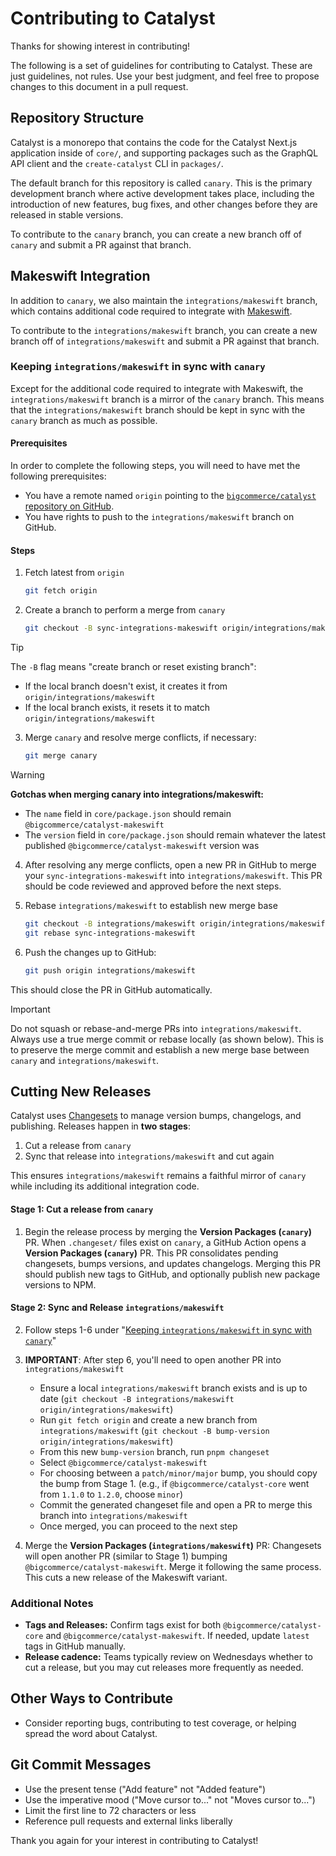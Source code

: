 # Contributing to Catalyst

Thanks for showing interest in contributing!

The following is a set of guidelines for contributing to Catalyst. These are just guidelines, not rules. Use your best judgment, and feel free to propose changes to this document in a pull request.

## Repository Structure

Catalyst is a monorepo that contains the code for the Catalyst Next.js application inside of `core/`, and supporting packages such as the GraphQL API client and the `create-catalyst` CLI in `packages/`.

The default branch for this repository is called `canary`. This is the primary development branch where active development takes place, including the introduction of new features, bug fixes, and other changes before they are released in stable versions.

To contribute to the `canary` branch, you can create a new branch off of `canary` and submit a PR against that branch.

## Makeswift Integration

In addition to `canary`, we also maintain the `integrations/makeswift` branch, which contains additional code required to integrate with [Makeswift](https://www.makeswift.com).

To contribute to the `integrations/makeswift` branch, you can create a new branch off of `integrations/makeswift` and submit a PR against that branch.

### Keeping `integrations/makeswift` in sync with `canary`

Except for the additional code required to integrate with Makeswift, the `integrations/makeswift` branch is a mirror of the `canary` branch. This means that the `integrations/makeswift` branch should be kept in sync with the `canary` branch as much as possible.

#### Prerequisites

In order to complete the following steps, you will need to have met the following prerequisites:

- You have a remote named `origin` pointing to the [`bigcommerce/catalyst` repository on GitHub](https://github.com/bigcommerce/catalyst).
- You have rights to push to the `integrations/makeswift` branch on GitHub.

#### Steps

1. Fetch latest from `origin`

   ```bash
   git fetch origin
   ```

2. Create a branch to perform a merge from `canary`

   ```bash
   git checkout -B sync-integrations-makeswift origin/integrations/makeswift
   ```

> [!TIP]
> The `-B` flag means "create branch or reset existing branch":
>
> - If the local branch doesn't exist, it creates it from `origin/integrations/makeswift`
> - If the local branch exists, it resets it to match `origin/integrations/makeswift`

3. Merge `canary` and resolve merge conflicts, if necessary:

   ```bash
   git merge canary
   ```

> [!WARNING]
> **Gotchas when merging canary into integrations/makeswift:**
>
> - The `name` field in `core/package.json` should remain `@bigcommerce/catalyst-makeswift`
> - The `version` field in `core/package.json` should remain whatever the latest published `@bigcommerce/catalyst-makeswift` version was

4. After resolving any merge conflicts, open a new PR in GitHub to merge your `sync-integrations-makeswift` into `integrations/makeswift`. This PR should be code reviewed and approved before the next steps.

5. Rebase `integrations/makeswift` to establish new merge base

   ```bash
   git checkout -B integrations/makeswift origin/integrations/makeswift
   git rebase sync-integrations-makeswift
   ```

6. Push the changes up to GitHub:

   ```bash
   git push origin integrations/makeswift
   ```

This should close the PR in GitHub automatically.

> [!IMPORTANT]
> Do not squash or rebase-and-merge PRs into `integrations/makeswift`. Always use a true merge commit or rebase locally (as shown below). This is to preserve the merge commit and establish a new merge base between `canary` and `integrations/makeswift`.

## Cutting New Releases

Catalyst uses [Changesets](https://github.com/changesets/changesets) to manage version bumps, changelogs, and publishing. Releases happen in **two stages**:

1. Cut a release from `canary`
2. Sync that release into `integrations/makeswift` and cut again

This ensures `integrations/makeswift` remains a faithful mirror of `canary` while including its additional integration code.

#### Stage 1: Cut a release from `canary`

1. Begin the release process by merging the **Version Packages (`canary`)** PR. When `.changeset/` files exist on `canary`, a GitHub Action opens a **Version Packages (`canary`)** PR. This PR consolidates pending changesets, bumps versions, and updates changelogs. Merging this PR should publish new tags to GitHub, and optionally publish new package versions to NPM.

#### Stage 2: Sync and Release `integrations/makeswift`

2. Follow steps 1-6 under "[Keeping `integrations/makeswift` in sync with `canary`](#keeping-integrationsmakeswift-in-sync-with-canary)"

3. **IMPORTANT**: After step 6, you'll need to open another PR into `integrations/makeswift`
   - Ensure a local `integrations/makeswift` branch exists and is up to date (`git checkout -B integrations/makeswift origin/integrations/makeswift`)
   - Run `git fetch origin` and create a new branch from `integrations/makeswift` (`git checkout -B bump-version origin/integrations/makeswift`)
   - From this new `bump-version` branch, run `pnpm changeset`
   - Select `@bigcommerce/catalyst-makeswift`
   - For choosing between a `patch/minor/major` bump, you should copy the bump from Stage 1. (e.g., if `@bigcommerce/catalyst-core` went from `1.1.0` to `1.2.0`, choose `minor`)
   - Commit the generated changeset file and open a PR to merge this branch into `integrations/makeswift`
   - Once merged, you can proceed to the next step

4. Merge the **Version Packages (`integrations/makeswift`)** PR: Changesets will open another PR (similar to Stage 1) bumping `@bigcommerce/catalyst-makeswift`. Merge it following the same process. This cuts a new release of the Makeswift variant.

### Additional Notes

- **Tags and Releases:** Confirm tags exist for both `@bigcommerce/catalyst-core` and `@bigcommerce/catalyst-makeswift`. If needed, update `latest` tags in GitHub manually.
- **Release cadence:** Teams typically review on Wednesdays whether to cut a release, but you may cut releases more frequently as needed.

## Other Ways to Contribute

- Consider reporting bugs, contributing to test coverage, or helping spread the word about Catalyst.

## Git Commit Messages

- Use the present tense ("Add feature" not "Added feature")
- Use the imperative mood ("Move cursor to..." not "Moves cursor to...")
- Limit the first line to 72 characters or less
- Reference pull requests and external links liberally

Thank you again for your interest in contributing to Catalyst!
